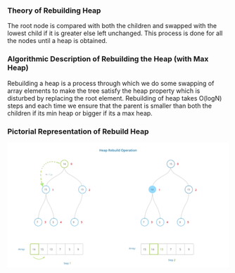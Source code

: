 ### Theory of Rebuilding Heap

The root node is compared with both the children and swapped with the lowest child if it is greater else left unchanged. This process is done for all the nodes until a heap is obtained.
### Algorithmic Description of Rebuilding the Heap (with Max Heap)

Rebuilding a heap is a process through which we do some swapping of array elements to make the tree satisfy the heap property which is disturbed by replacing the root element. Rebuilding of heap takes O(logN) steps and each time we ensure that the parent is smaller than both the children if its min heap or bigger if its a max heap.
### Pictorial Representation of Rebuild Heap
<img src="images/rebuild.png"/>
